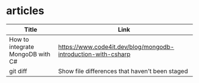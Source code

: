 # articles

| Title | Link |
| --- | --- |
| How to integrate MongoDB with C# | https://www.code4it.dev/blog/mongodb-introduction-with-csharp |
| git diff | Show file differences that haven't been staged |
